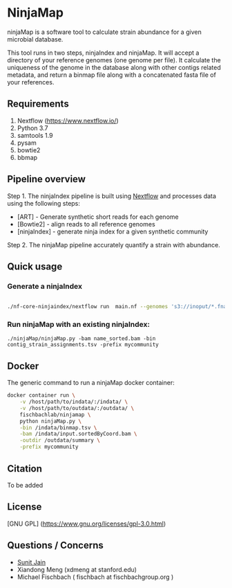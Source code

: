 # NinjaMap

ninjaMap is a software tool to calculate strain abundance for a given microbial database.

This tool runs in two steps, ninjaIndex and ninjaMap. It will accept a directory of your reference genomes (one genome per file). It calculate the uniqueness of the genome in the database along with other contigs related metadata, and return a binmap file along with a concatenated fasta file of your references.

## Requirements

1. Nextflow (https://www.nextflow.io/)
2. Python 3.7
3. samtools 1.9
4. pysam
5. bowtie2
6. bbmap


## Pipeline overview

Step 1. The ninjaIndex pipeline is built using [Nextflow](https://www.nextflow.io/)
and processes data using the following steps:

* [ART] - Generate synthetic short reads for each genome
* [Bowtie2] - align reads to all reference genomes
* [ninjaIndex] - generate ninja index for a given synthetic community

Step 2. The ninjaMap pipeline accurately quantify a strain with abundance.


## Quick usage

### Generate a ninjaIndex
```bash

./nf-core-ninjaindex/nextflow run  main.nf --genomes 's3://inoput/*.fna' --outdir 's3://output/' -profile aws
```

### Run ninjaMap with an existing ninjaIndex:
```pyhton
./ninjaMap/ninjaMap.py -bam name_sorted.bam -bin contig_strain_assignments.tsv -prefix mycommunity
```

## Docker
The generic command to run a ninjaMap docker container:

```bash
docker container run \
    -v /host/path/to/indata/:/indata/ \
    -v /host/path/to/outdata/:/outdata/ \
    fischbachlab/ninjamap \
    python ninjaMap.py \
    -bin /indata/binmap.tsv \
    -bam /indata/input.sortedByCoord.bam \
    -outdir /outdata/summary \
    -prefix mycommunity
```

## Citation

To be added

## License

[GNU GPL] (https://www.gnu.org/licenses/gpl-3.0.html)

## Questions / Concerns

- [Sunit Jain](https://www.sunitjain.com/)
- Xiandong Meng (xdmeng at stanford.edu)
- Michael Fischbach ( fischbach at fischbachgroup.org )
